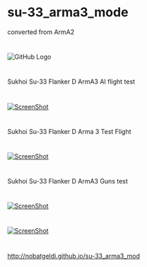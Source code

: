 # su-33_arma3_mode
converted from ArmA2
#
![GitHub Logo](https://github.com/Nobatgeldi/su-33_arma3_mod/blob/master/wall2.jpg)
#
Sukhoi Su-33 Flanker D ArmA3 AI flight test 
#
[![ScreenShot](https://raw.githubusercontent.com/Nobatgeldi/su-33_arma3_mod/master/1.png)](https://www.youtube.com/embed/rVLAkz9p-ck)
#
Sukhoi Su-33 Flanker D Arma 3 Test Flight
#
[![ScreenShot](https://raw.githubusercontent.com/Nobatgeldi/su-33_arma3_mod/master/2.png)](https://www.youtube.com/embed/brMAxmC_jGk)
#
Sukhoi Su-33 Flanker D ArmA3 Guns test
#
[![ScreenShot](https://raw.githubusercontent.com/Nobatgeldi/su-33_arma3_mod/master/3.png)](https://www.youtube.com/embed/i0BOneHkfrM)
#
[![ScreenShot](https://raw.githubusercontent.com/Nobatgeldi/su-33_arma3_mod/master/Screenshot%20(192).png)](https://www.youtube.com/embed/pipVNscpq74)
#
http://nobatgeldi.github.io/su-33_arma3_mod

